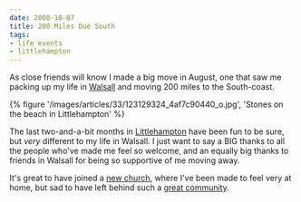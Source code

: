 ```yaml
---
date: 2008-10-07
title: 200 Miles Due South
tags:
- life events
- littlehampton
---
```

As close friends will know I made a big move in August, one that saw me packing up my life in [Walsall](//en.wikipedia.org/wiki/Walsall) and moving 200 miles to the South-coast.

{% figure '/images/articles/33/123129324_4af7c90440_o.jpg', 'Stones on the beach in Littlehampton' %}

The last two-and-a-bit months in [Littlehampton](//en.wikipedia.org/wiki/Littlehampton) have been fun to be sure, but *very* different to my life in Walsall. I just want to say a BIG thanks to all the people who've made me feel so welcome, and an equally big thanks to friends in Walsall for being so supportive of me moving away. 

It's great to have joined a [new church](//www.aruncommunitychurch.com/), where I've been made to feel very at home, but sad to have left behind such a [great community](//www.walsallcommunitychurch.org/). 